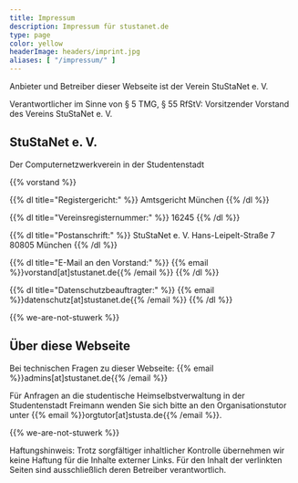 ```yaml
---
title: Impressum
description: Impressum für stustanet.de
type: page
color: yellow
headerImage: headers/imprint.jpg
aliases: [ "/impressum/" ]
---
```


Anbieter und Betreiber dieser Webseite ist der Verein StuStaNet e. V.

Verantwortlicher im Sinne von § 5 TMG, § 55 RfStV: Vorsitzender Vorstand des Vereins StuStaNet e. V.

## StuStaNet e. V.
Der Computernetzwerkverein in der Studentenstadt

{{% vorstand %}}

{{% dl title="Registergericht:" %}}
Amtsgericht München
{{% /dl %}}

{{% dl title="Vereinsregisternummer:" %}}
16245
{{% /dl %}}

{{% dl title="Postanschrift:" %}}
StuStaNet e. V.
Hans-Leipelt-Straße 7
80805 München
{{% /dl %}}

{{% dl title="E-Mail an den Vorstand:" %}}
{{% email %}}vorstand[at]stustanet.de{{% /email %}}
{{% /dl %}}

{{% dl title="Datenschutzbeauftragter:" %}}
{{% email %}}datenschutz[at]stustanet.de{{% /email %}}
{{% /dl %}}

{{% we-are-not-stuwerk %}}

<!-- Telefonnummer ist NICHT Pflicht und daher hier (da eh nicht vorhanden) ausgelassen: https://www.e-recht24.de/news/abmahnung/1023.html -->

## Über diese Webseite

Bei technischen Fragen zu dieser Webseite: {{% email %}}admins[at]stustanet.de{{% /email %}}

Für Anfragen an die studentische Heimselbstverwaltung in der Studentenstadt Freimann wenden Sie sich bitte an den Organisationstutor unter {{% email %}}orgtutor[at]stusta.de{{% /email %}}.


{{% we-are-not-stuwerk %}}

Haftungshinweis: Trotz sorgfältiger inhaltlicher Kontrolle übernehmen wir keine Haftung für die Inhalte externer Links. Für den Inhalt der verlinkten Seiten sind ausschließlich deren Betreiber verantwortlich.

